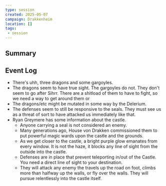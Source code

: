```yaml
---
type: session
created: 2025-05-07
campaign: Drakkenheim
location: []
tags:
 - session
---
```


## Summary

## Event Log

- There's uhh, three dragons and some gargoyles.
- The dragons seem to have true sight. The gargoyles do not. They don't seem to go after Sihrr. There are a shitload of them to have to fight, so we need a way to get around them or 
- The dragons/etc might be mutated in some way by the Delerium.
- The defenses seem to still be responsive to the seals. They must see us as a threat of sort to have attacked us immediately like that.
- Ryan Greymere has some information about the castle.
	- Anyone carrying a seal is not considered an enemy.
	- Many generations ago, House von Drakken commissioned them to put powerful magic wards upon the castle and the grounds.
	- As we get closer to the castle, a bright purple glow emanates from every window. It is not the haze, it blocks any line of sight from the outside into the castle.
	- Defenses are in place that prevent teleporting in/out of the Castle. You need a direct line of sight to your destination.
	- They will attack any enemy the travels up the road on foot, climbs more than halfway up the walls, or fly over the walls. They will pursue relentlessly into the castle itself.


